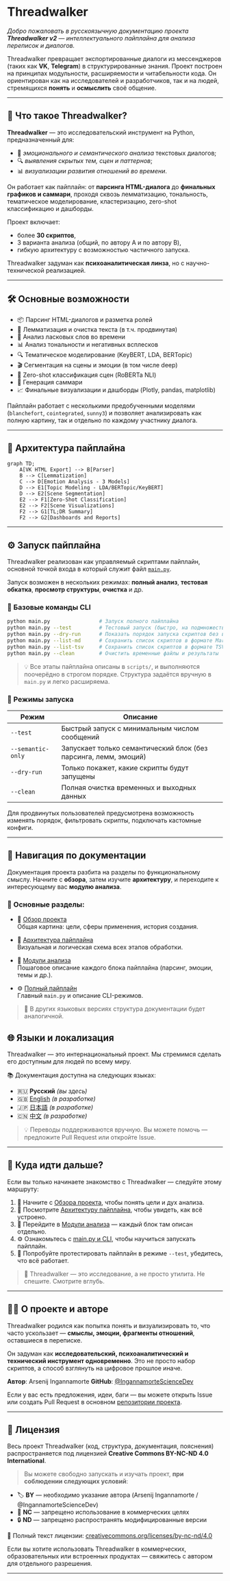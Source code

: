 # Threadwalker

_Добро пожаловать в русскоязычную документацию проекта **Threadwalker v2** — интеллектуального пайплайна для анализа переписок и диалогов._

Threadwalker превращает экспортированные диалоги из мессенджеров (таких как **VK**, **Telegram**) в структурированные знания. Проект построен на принципах модульности, расширяемости и читабельности кода. Он ориентирован как на исследователей и разработчиков, так и на людей, стремящихся **понять** и **осмыслить** своё общение.

---

## 📌 Что такое Threadwalker?

**Threadwalker** — это исследовательский инструмент на Python, предназначенный для:

- 🧠 _эмоционального и семантического анализа_ текстовых диалогов;
- 🔍 _выявления скрытых тем, сцен и паттернов_;
- 📊 _визуализации развития отношений во времени_.

Он работает как пайплайн: от **парсинга HTML-диалога** до **финальных графиков и саммари**, проходя сквозь лемматизацию, тональность, тематическое моделирование, кластеризацию, zero-shot классификацию и дашборды.

Проект включает:
- более **30 скриптов**,
- 3 варианта анализа (общий, по автору A и по автору B),
- гибкую архитектуру с возможностью частичного запуска.

Threadwalker задуман как **психоаналитическая линза**, но с научно-технической реализацией.

---

## 🛠 Основные возможности

- 📦 Парсинг HTML-диалогов и разметка ролей
- 🧠 Лемматизация и очистка текста (в т.ч. продвинутая)
- 💌 Анализ ласковых слов во времени
- 📊 Анализ тональности и негативных всплесков
- 🔍 Тематическое моделирование (KeyBERT, LDA, BERTopic)
- 🎬 Сегментация на сцены и эмоции (в том числе deep)
- 🧬 Zero-shot классификация сцен (RoBERTa NLI)
- 🧾 Генерация саммари
- 📈 Финальные визуализации и дашборды (Plotly, pandas, matplotlib)

Пайплайн работает с несколькими предобученными моделями (`blanchefort`, `cointegrated`, `sunny3`) и позволяет анализировать как полную картину, так и отдельно по каждому участнику диалога.

---
## 🧱 Архитектура пайплайна

```mermaid
graph TD;
    A[VK HTML Export] --> B[Parser]
    B --> C[Lemmatization]
    C --> D[Emotion Analysis - 3 Models]
    D --> E1[Topic Modeling - LDA/BERTopic/KeyBERT]
    D --> E2[Scene Segmentation]
    E2 --> F1[Zero-Shot Classification]
    E2 --> F2[Scene Visualizations]
    F2 --> G1[TL;DR Summary]
    F2 --> G2[Dashboards and Reports]
```

---

## ⚙️ Запуск пайплайна

Threadwalker реализован как управляемый скриптами пайплайн, основной точкой входа в который служит файл [`main.py`](../../main.py).

Запуск возможен в нескольких режимах: **полный анализ**, **тестовая обкатка**, **просмотр структуры**, **очистка** и др.

### 🔧 Базовые команды CLI

```bash
python main.py                # Запуск полного пайплайна
python main.py --test         # Тестовый запуск (быстро, на подмножестве данных)
python main.py --dry-run      # Показать порядок запуска скриптов без выполнения
python main.py --list-md      # Сохранить список скриптов в формате Markdown
python main.py --list-tsv     # Сохранить список скриптов в формате TSV
python main.py --clean        # Очистить временные файлы и результаты
````

> 💡 Все этапы пайплайна описаны в `scripts/`, и выполняются поочерёдно в строгом порядке. Структура задаётся вручную в `main.py` и легко расширяема.

### 🧪 Режимы запуска

| Режим             | Описание                                                         |
| ----------------- | ---------------------------------------------------------------- |
| `--test`          | Быстрый запуск с минимальным числом сообщений                    |
| `--semantic-only` | Запускает только семантический блок (без парсинга, лемм, эмоций) |
| `--dry-run`       | Только покажет, какие скрипты будут запущены                     |
| `--clean`         | Полная очистка временных и выходных данных                       |

Для продвинутых пользователей предусмотрена возможность изменять порядок, фильтровать скрипты, подключать кастомные конфиги.

---

## 📂 Навигация по документации

Документация проекта разбита на разделы по функциональному смыслу. Начните с **обзора**, затем изучите **архитектуру**, и переходите к интересующему вас **модулю анализа**.

### 🔑 Основные разделы:

- 📖 [Обзор проекта](overview.md)  
  Общая картина: цели, сферы применения, история создания.

- 🧩 [Архитектура пайплайна](architecture.md)  
  Визуальная и логическая схема всех этапов обработки.

- 🧠 [Модули анализа](modules/index.md)  
  Пошаговое описание каждого блока пайплайна (парсинг, эмоции, темы и др.).

- ⚙️ [Полный пайплайн](modules/full_pipeline.md)  
  Главный `main.py` и описание CLI-режимов.

> 📘 В других языковых версиях структура документации будет аналогичной.

## 🌐 Языки и локализация

Threadwalker — это интернациональный проект. Мы стремимся сделать его доступным для людей по всему миру.

📚 Документация доступна на следующих языках:

- 🇷🇺 **Русский** *(вы здесь)*
- 🇬🇧 [English](../en/index.md) *(в разработке)*
- 🇯🇵 [日本語](../ja/index.md) *(в разработке)*
- 🇨🇳 [中文](../zh/index.md) *(в разработке)*

> 💡 Переводы поддерживаются вручную. Вы можете помочь — предложите Pull Request или откройте Issue.

---

## 🧭 Куда идти дальше?

Если вы только начинаете знакомство с Threadwalker — следуйте этому маршруту:

1. 📖 Начните с [Обзора проекта](overview.md), чтобы понять цели и дух анализа.
2. 🧱 Посмотрите [Архитектуру пайплайна](architecture.md), чтобы увидеть, как всё устроено.
3. 🧠 Перейдите в [Модули анализа](modules/index.md) — каждый блок там описан отдельно.
4. ⚙️ Ознакомьтесь с [main.py и CLI](modules/full_pipeline.md), чтобы научиться запускать пайплайн.
5. 🧪 Попробуйте протестировать пайплайн в режиме `--test`, убедитесь, что всё работает.

> 🧭 Threadwalker — это исследование, а не просто утилита. Не спешите. Смотрите вглубь.

---

## 🧑‍💻 О проекте и авторе

Threadwalker родился как попытка понять и визуализировать то, что часто ускользает — **смыслы, эмоции, фрагменты отношений**, оставшиеся в переписке.

Он задуман как **исследовательский, психоаналитический и технический инструмент одновременно**. Это не просто набор скриптов, а способ взглянуть на цифровое прошлое иначе.

**Автор**: Arsenij Ingannamorte 
**GitHub**: [@IngannamorteScienceDev](https://github.com/IngannamorteScienceDev)

Если у вас есть предложения, идеи, баги — вы можете открыть Issue или создать Pull Request в основном [репозитории проекта](https://github.com/IngannamorteScienceDev/Threadwalker).

---

## 📄 Лицензия

Весь проект Threadwalker (код, структура, документация, пояснения) распространяется под лицензией **Creative Commons BY-NC-ND 4.0 International**.

> Вы можете свободно запускать и изучать проект, **при соблюдении следующих условий**:

- 🏷 **BY** — необходимо указание автора (Arsenij Ingannamorte / @IngannamorteScienceDev)
- 🚫 **NC** — запрещено использование в коммерческих целях
- 🔒 **ND** — запрещено распространять модифицированные версии

🔗 Полный текст лицензии: [creativecommons.org/licenses/by-nc-nd/4.0](https://creativecommons.org/licenses/by-nc-nd/4.0)

Если вы хотите использовать Threadwalker в коммерческих, образовательных или встроенных продуктах — свяжитесь с автором для отдельного разрешения.

---
